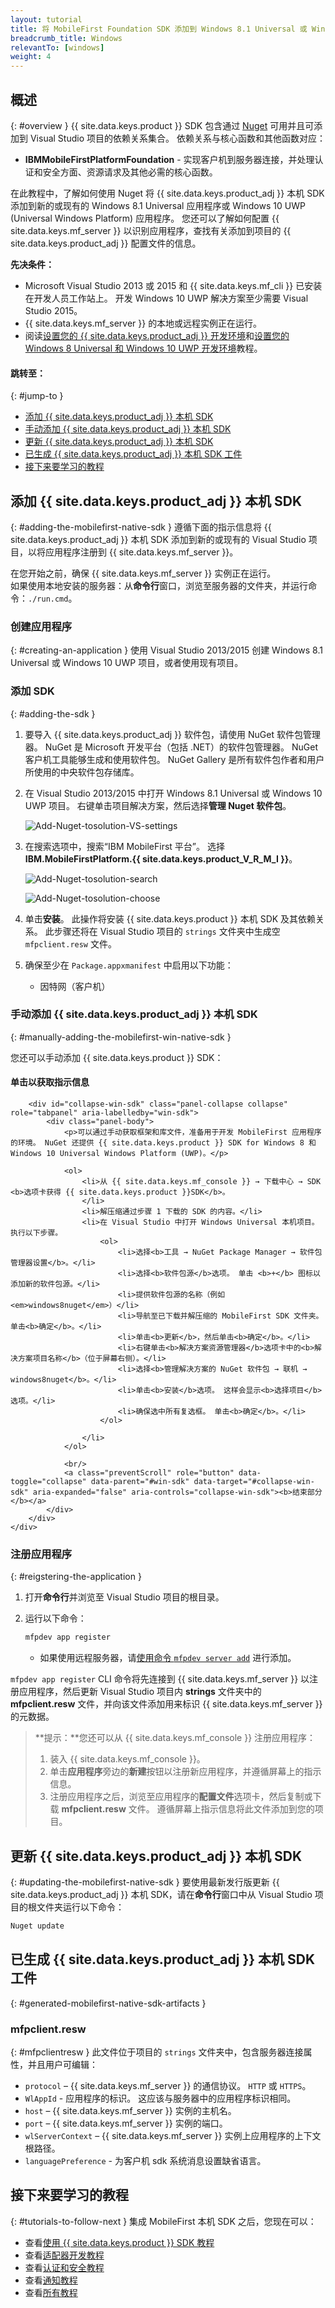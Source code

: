 ```yaml
---
layout: tutorial
title: 将 MobileFirst Foundation SDK 添加到 Windows 8.1 Universal 或 Windows 10 UWP 应用程序
breadcrumb_title: Windows
relevantTo: [windows]
weight: 4
---
```

<!-- NLS_CHARSET=UTF-8 -->
## 概述
{: #overview }
{{ site.data.keys.product }} SDK 包含通过 [Nuget](https://www.nuget.org/) 可用并且可添加到 Visual Studio 项目的依赖关系集合。 依赖关系与核心函数和其他函数对应：

* **IBMMobileFirstPlatformFoundation** - 实现客户机到服务器连接，并处理认证和安全方面、资源请求及其他必需的核心函数。

在此教程中，了解如何使用 Nuget 将 {{ site.data.keys.product_adj }} 本机 SDK 添加到新的或现有的 Windows 8.1 Universal 应用程序或 Windows 10 UWP (Universal Windows Platform) 应用程序。 您还可以了解如何配置 {{ site.data.keys.mf_server }} 以识别应用程序，查找有关添加到项目的 {{ site.data.keys.product_adj }} 配置文件的信息。

**先决条件：**

- Microsoft Visual Studio 2013 或 2015 和 {{ site.data.keys.mf_cli }} 已安装在开发人员工作站上。 开发 Windows 10 UWP 解决方案至少需要 Visual Studio 2015。
- {{ site.data.keys.mf_server }} 的本地或远程实例正在运行。
- 阅读[设置您的 {{ site.data.keys.product_adj }} 开发环境](../../../installation-configuration/development/mobilefirst)和[设置您的 Windows 8 Universal 和 Windows 10 UWP 开发环境](../../../installation-configuration/development/windows)教程。

#### 跳转至：
{: #jump-to }
- [添加 {{ site.data.keys.product_adj }} 本机 SDK](#adding-the-mobilefirst-native-sdk)
- [手动添加 {{ site.data.keys.product_adj }} 本机 SDK](#manually-adding-the-mobilefirst-win-native-sdk)
- [更新 {{ site.data.keys.product_adj }} 本机 SDK](#updating-the-mobilefirst-native-sdk)
- [已生成 {{ site.data.keys.product_adj }} 本机 SDK 工件](#generated-mobilefirst-native-sdk-artifacts)
- [接下来要学习的教程](#tutorials-to-follow-next)

## 添加 {{ site.data.keys.product_adj }} 本机 SDK
{: #adding-the-mobilefirst-native-sdk }
遵循下面的指示信息将 {{ site.data.keys.product_adj }} 本机 SDK 添加到新的或现有的 Visual Studio 项目，以将应用程序注册到 {{ site.data.keys.mf_server }}。

在您开始之前，确保 {{ site.data.keys.mf_server }} 实例正在运行。  
如果使用本地安装的服务器：从**命令行**窗口，浏览至服务器的文件夹，并运行命令：`./run.cmd`。

### 创建应用程序
{: #creating-an-application }
使用 Visual Studio 2013/2015 创建 Windows 8.1 Universal 或 Windows 10 UWP 项目，或者使用现有项目。  

### 添加 SDK
{: #adding-the-sdk }
1. 要导入 {{ site.data.keys.product_adj }} 软件包，请使用 NuGet 软件包管理器。
NuGet 是 Microsoft 开发平台（包括 .NET）的软件包管理器。 NuGet 客户机工具能够生成和使用软件包。 NuGet Gallery 是所有软件包作者和用户所使用的中央软件包存储库。

2. 在 Visual Studio 2013/2015 中打开 Windows 8.1 Universal 或 Windows 10 UWP 项目。 右键单击项目解决方案，然后选择**管理 Nuget 软件包**。

    ![Add-Nuget-tosolution-VS-settings](Add-Nuget-tosolution0.png)

3. 在搜索选项中，搜索“IBM MobileFirst 平台”。 选择 **IBM.MobileFirstPlatform.{{ site.data.keys.product_V_R_M_I }}**。

    ![Add-Nuget-tosolution-search](Add-Nuget-tosolution1.png)

    ![Add-Nuget-tosolution-choose](Add-Nuget-tosolution2.png)

4. 单击**安装**。 此操作将安装 {{ site.data.keys.product }} 本机 SDK 及其依赖关系。 此步骤还将在 Visual Studio 项目的 `strings` 文件夹中生成空 `mfpclient.resw` 文件。

5. 确保至少在 `Package.appxmanifest` 中启用以下功能：

    - 因特网（客户机）

### 手动添加 {{ site.data.keys.product_adj }} 本机 SDK
{: #manually-adding-the-mobilefirst-win-native-sdk }

您还可以手动添加 {{ site.data.keys.product }} SDK：

<div class="panel-group accordion" id="adding-the-win-sdk" role="tablist">
    <div class="panel panel-default">
        <div class="panel-heading" role="tab" id="win-sdk">
            <h4 class="panel-title">
                <a class="preventScroll" role="button" data-toggle="collapse" data-parent="#win-sdk" data-target="#collapse-win-sdk" aria-expanded="false" aria-controls="collapse-win-sdk"><b>单击以获取指示信息</b></a>
            </h4>
        </div>

        <div id="collapse-win-sdk" class="panel-collapse collapse" role="tabpanel" aria-labelledby="win-sdk">
            <div class="panel-body">
                <p>可以通过手动获取框架和库文件，准备用于开发 MobileFirst 应用程序的环境。 NuGet 还提供 {{ site.data.keys.product }} SDK for Windows 8 和 Windows 10 Universal Windows Platform (UWP)。</p>

                <ol>
                    <li>从 {{ site.data.keys.mf_console }} → 下载中心 → SDK <b>选项卡获得 {{ site.data.keys.product }}SDK</b>。
                    </li>
                    <li>解压缩通过步骤 1 下载的 SDK 的内容。</li>
                    <li>在 Visual Studio 中打开 Windows Universal 本机项目。 执行以下步骤。
                        <ol>
                            <li>选择<b>工具 → NuGet Package Manager → 软件包管理器设置</b>。</li>
                            <li>选择<b>软件包源</b>选项。 单击 <b>+</b> 图标以添加新的软件包源。</li>
                            <li>提供软件包源的名称（例如<em>windows8nuget</em>）</li>
                            <li>导航至已下载并解压缩的 MobileFirst SDK 文件夹。 单击<b>确定</b>。</li>
                            <li>单击<b>更新</b>，然后单击<b>确定</b>。</li>
                            <li>右键单击<b>解决方案资源管理器</b>选项卡中的<b>解决方案项目名称</b>（位于屏幕右侧）。</li>
                            <li>选择<b>管理解决方案的 NuGet 软件包 → 联机 → windows8nuget</b>。</li>
                            <li>单击<b>安装</b>选项。 这样会显示<b>选择项目</b>选项。</li>
                            <li>确保选中所有复选框。 单击<b>确定</b>。</li>
                        </ol>

                    </li>
                </ol>

                <br/>
                <a class="preventScroll" role="button" data-toggle="collapse" data-parent="#win-sdk" data-target="#collapse-win-sdk" aria-expanded="false" aria-controls="collapse-win-sdk"><b>结束部分</b></a>
            </div>
        </div>
    </div>
</div>

### 注册应用程序
{: #reigstering-the-application }
1. 打开**命令行**并浏览至 Visual Studio 项目的根目录。  

2. 运行以下命令：

   ```bash
   mfpdev app register
   ```
    - 如果使用远程服务器，请[使用命令 `mfpdev server add`](../../using-mobilefirst-cli-to-manage-mobilefirst-artifacts/#add-a-new-server-instance) 进行添加。

`mfpdev app register` CLI 命令将先连接到 {{ site.data.keys.mf_server }} 以注册应用程序，然后更新 Visual Studio 项目内 **strings** 文件夹中的 **mfpclient.resw** 文件，并向该文件添加用来标识 {{ site.data.keys.mf_server }} 的元数据。

> <span class="glyphicon glyphicon-info-sign" aria-hidden="true"></span> **提示：**您还可以从 {{ site.data.keys.mf_console }} 注册应用程序：    
>
> 1. 装入 {{ site.data.keys.mf_console }}。  
> 2. 单击**应用程序**旁边的**新建**按钮以注册新应用程序，并遵循屏幕上的指示信息。  
> 3. 注册应用程序之后，浏览至应用程序的**配置文件**选项卡，然后复制或下载 **mfpclient.resw** 文件。 遵循屏幕上指示信息将此文件添加到您的项目。

## 更新 {{ site.data.keys.product_adj }} 本机 SDK
{: #updating-the-mobilefirst-native-sdk }
要使用最新发行版更新 {{ site.data.keys.product_adj }} 本机 SDK，请在**命令行**窗口中从 Visual Studio 项目的根文件夹运行以下命令：

```bash
Nuget update
```

## 已生成 {{ site.data.keys.product_adj }} 本机 SDK 工件
{: #generated-mobilefirst-native-sdk-artifacts }
### mfpclient.resw
{: #mfpclientresw }
此文件位于项目的 `strings` 文件夹中，包含服务器连接属性，并且用户可编辑：

- `protocol` – {{ site.data.keys.mf_server }} 的通信协议。 `HTTP` 或 `HTTPS`。
- `WlAppId` - 应用程序的标识。 这应该与服务器中的应用程序标识相同。
- `host` – {{ site.data.keys.mf_server }} 实例的主机名。
- `port` – {{ site.data.keys.mf_server }} 实例的端口。
- `wlServerContext` – {{ site.data.keys.mf_server }} 实例上应用程序的上下文根路径。
- `languagePreference` - 为客户机 sdk 系统消息设置缺省语言。

## 接下来要学习的教程
{: #tutorials-to-follow-next }
集成 MobileFirst 本机 SDK 之后，您现在可以：

- 查看[使用 {{ site.data.keys.product }} SDK 教程](../)
- 查看[适配器开发教程](../../../adapters/)
- 查看[认证和安全教程](../../../authentication-and-security/)
- 查看[通知教程](../../../notifications/)
- 查看[所有教程](../../../all-tutorials)
